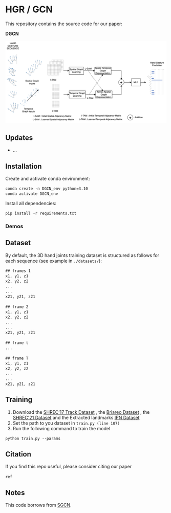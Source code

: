 # **HGR / GCN**

This repository contains the source code for our paper:

**DGCN**

![hippo](images/Archi.png)

## **Updates**
- ...

## **Installation**
Create and activate conda environment:
```
conda create -n DGCN_env python=3.10
conda activate DGCN_env
```

Install all dependencies:
```
pip install -r requirements.txt
```

### Demos

## Dataset

By default, the 3D hand joints training dataset is structured as follows for each sequence (see example in `./datasets/`):

```
## frames 1
x1, y1, z1
x2, y2, z2
...
...
x21, y21, z21

## frame 2
x1, y1, z1
x2, y2, z2
...
...
x21, y21, z21

## frame t
...

## frame T
x1, y1, z1
x2, y2, z2
...
...
x21, y21, z21

```


## Training

1. Download the [SHREC’17 Track Dataset](http://www-rech.telecom-lille.fr/shrec2017-hand/) , the [Briareo Dataset](https://drive.google.com/file/d/1IgxNfO_RprNjI0weYfser1OjzymZZQ78/view) , the [SHREC'21 Dataset](https://univr-vips.github.io/Shrec21) and the Extracted landmarks [IPN Dataset](https://drive.google.com/file/d/19cGm7vSKoVdlCzEOqcUkDiyMgFJdKgmG/view?usp=drive_link)
2. Set the path to you dataset in `train.py (line 107)`
3. Run the following command to train the model
```
python train.py --params
```


## Citation
If you find this repo useful, please consider citing our paper

```ref```

## Notes
This code borrows from [SGCN](https://github.com/shuaishiliu/SGCN/tree/0ff25cedc04852803787196e83c0bb941d724fc2).

